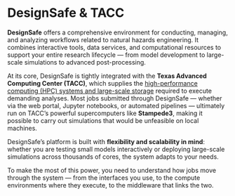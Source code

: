 # DesignSafe & TACC

**DesignSafe** offers a comprehensive environment for conducting, managing, and analyzing workflows related to natural hazards engineering. It combines interactive tools, data services, and computational resources to support your entire research lifecycle — from model development to large-scale simulations to advanced post-processing.

At its core, DesignSafe is tightly integrated with the **Texas Advanced Computing Center (TACC)**, which supplies the <u>high-performance computing (HPC) systems and large-scale storage</u> required to execute demanding analyses. Most jobs submitted through DesignSafe — whether via the web portal, Jupyter notebooks, or automated pipelines — ultimately run on TACC’s powerful supercomputers like **Stampede3**, making it possible to carry out simulations that would be unfeasible on local machines.

DesignSafe’s platform is built with **flexibility and scalability in mind**: whether you are testing small models interactively or deploying large-scale simulations across thousands of cores, the system adapts to your needs.

To make the most of this power, you need to understand how jobs move through the system — from the interfaces you use, to the compute environments where they execute, to the middleware that links the two.
